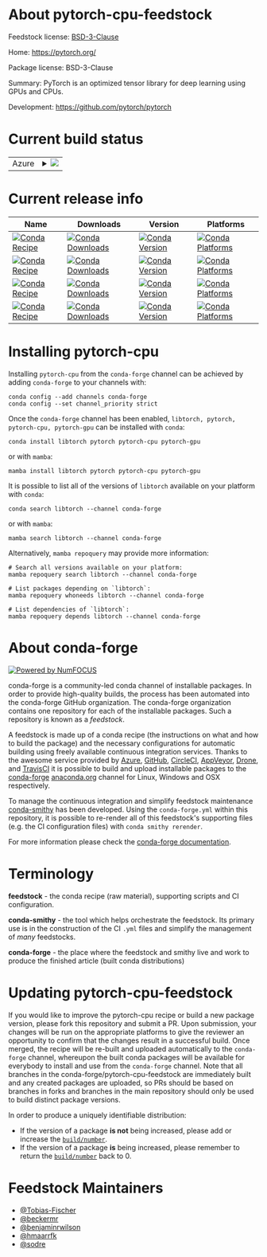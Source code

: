 About pytorch-cpu-feedstock
===========================

Feedstock license: [BSD-3-Clause](https://github.com/conda-forge/pytorch-cpu-feedstock/blob/main/LICENSE.txt)

Home: https://pytorch.org/

Package license: BSD-3-Clause

Summary: PyTorch is an optimized tensor library for deep learning using GPUs and CPUs.

Development: https://github.com/pytorch/pytorch

Current build status
====================


<table>
    
  <tr>
    <td>Azure</td>
    <td>
      <details>
        <summary>
          <a href="https://dev.azure.com/conda-forge/feedstock-builds/_build/latest?definitionId=2441&branchName=main">
            <img src="https://dev.azure.com/conda-forge/feedstock-builds/_apis/build/status/pytorch-cpu-feedstock?branchName=main">
          </a>
        </summary>
        <table>
          <thead><tr><th>Variant</th><th>Status</th></tr></thead>
          <tbody><tr>
              <td>linux_64_blas_implmklc_compiler_version12cuda_compilercuda-nvcccuda_compiler_version12.0cxx_compiler_version12</td>
              <td>
                <a href="https://dev.azure.com/conda-forge/feedstock-builds/_build/latest?definitionId=2441&branchName=main">
                  <img src="https://dev.azure.com/conda-forge/feedstock-builds/_apis/build/status/pytorch-cpu-feedstock?branchName=main&jobName=linux&configuration=linux%20linux_64_blas_implmklc_compiler_version12cuda_compilercuda-nvcccuda_compiler_version12.0cxx_compiler_version12" alt="variant">
                </a>
              </td>
            </tr><tr>
              <td>linux_aarch64_c_compiler_version12cuda_compilercuda-nvcccuda_compiler_version12.0cxx_compiler_version12</td>
              <td>
                <a href="https://dev.azure.com/conda-forge/feedstock-builds/_build/latest?definitionId=2441&branchName=main">
                  <img src="https://dev.azure.com/conda-forge/feedstock-builds/_apis/build/status/pytorch-cpu-feedstock?branchName=main&jobName=linux&configuration=linux%20linux_aarch64_c_compiler_version12cuda_compilercuda-nvcccuda_compiler_version12.0cxx_compiler_version12" alt="variant">
                </a>
              </td>
            </tr><tr>
              <td>osx_64_blas_implgenericnumpy2.0python3.12.____cpython</td>
              <td>
                <a href="https://dev.azure.com/conda-forge/feedstock-builds/_build/latest?definitionId=2441&branchName=main">
                  <img src="https://dev.azure.com/conda-forge/feedstock-builds/_apis/build/status/pytorch-cpu-feedstock?branchName=main&jobName=osx&configuration=osx%20osx_64_blas_implgenericnumpy2.0python3.12.____cpython" alt="variant">
                </a>
              </td>
            </tr><tr>
              <td>osx_64_blas_implmklnumpy2.0python3.12.____cpython</td>
              <td>
                <a href="https://dev.azure.com/conda-forge/feedstock-builds/_build/latest?definitionId=2441&branchName=main">
                  <img src="https://dev.azure.com/conda-forge/feedstock-builds/_apis/build/status/pytorch-cpu-feedstock?branchName=main&jobName=osx&configuration=osx%20osx_64_blas_implmklnumpy2.0python3.12.____cpython" alt="variant">
                </a>
              </td>
            </tr><tr>
              <td>osx_arm64_numpy2.0python3.12.____cpython</td>
              <td>
                <a href="https://dev.azure.com/conda-forge/feedstock-builds/_build/latest?definitionId=2441&branchName=main">
                  <img src="https://dev.azure.com/conda-forge/feedstock-builds/_apis/build/status/pytorch-cpu-feedstock?branchName=main&jobName=osx&configuration=osx%20osx_arm64_numpy2.0python3.12.____cpython" alt="variant">
                </a>
              </td>
            </tr>
          </tbody>
        </table>
      </details>
    </td>
  </tr>
</table>

Current release info
====================

| Name | Downloads | Version | Platforms |
| --- | --- | --- | --- |
| [![Conda Recipe](https://img.shields.io/badge/recipe-libtorch-green.svg)](https://anaconda.org/conda-forge/libtorch) | [![Conda Downloads](https://img.shields.io/conda/dn/conda-forge/libtorch.svg)](https://anaconda.org/conda-forge/libtorch) | [![Conda Version](https://img.shields.io/conda/vn/conda-forge/libtorch.svg)](https://anaconda.org/conda-forge/libtorch) | [![Conda Platforms](https://img.shields.io/conda/pn/conda-forge/libtorch.svg)](https://anaconda.org/conda-forge/libtorch) |
| [![Conda Recipe](https://img.shields.io/badge/recipe-pytorch-green.svg)](https://anaconda.org/conda-forge/pytorch) | [![Conda Downloads](https://img.shields.io/conda/dn/conda-forge/pytorch.svg)](https://anaconda.org/conda-forge/pytorch) | [![Conda Version](https://img.shields.io/conda/vn/conda-forge/pytorch.svg)](https://anaconda.org/conda-forge/pytorch) | [![Conda Platforms](https://img.shields.io/conda/pn/conda-forge/pytorch.svg)](https://anaconda.org/conda-forge/pytorch) |
| [![Conda Recipe](https://img.shields.io/badge/recipe-pytorch--cpu-green.svg)](https://anaconda.org/conda-forge/pytorch-cpu) | [![Conda Downloads](https://img.shields.io/conda/dn/conda-forge/pytorch-cpu.svg)](https://anaconda.org/conda-forge/pytorch-cpu) | [![Conda Version](https://img.shields.io/conda/vn/conda-forge/pytorch-cpu.svg)](https://anaconda.org/conda-forge/pytorch-cpu) | [![Conda Platforms](https://img.shields.io/conda/pn/conda-forge/pytorch-cpu.svg)](https://anaconda.org/conda-forge/pytorch-cpu) |
| [![Conda Recipe](https://img.shields.io/badge/recipe-pytorch--gpu-green.svg)](https://anaconda.org/conda-forge/pytorch-gpu) | [![Conda Downloads](https://img.shields.io/conda/dn/conda-forge/pytorch-gpu.svg)](https://anaconda.org/conda-forge/pytorch-gpu) | [![Conda Version](https://img.shields.io/conda/vn/conda-forge/pytorch-gpu.svg)](https://anaconda.org/conda-forge/pytorch-gpu) | [![Conda Platforms](https://img.shields.io/conda/pn/conda-forge/pytorch-gpu.svg)](https://anaconda.org/conda-forge/pytorch-gpu) |

Installing pytorch-cpu
======================

Installing `pytorch-cpu` from the `conda-forge` channel can be achieved by adding `conda-forge` to your channels with:

```
conda config --add channels conda-forge
conda config --set channel_priority strict
```

Once the `conda-forge` channel has been enabled, `libtorch, pytorch, pytorch-cpu, pytorch-gpu` can be installed with `conda`:

```
conda install libtorch pytorch pytorch-cpu pytorch-gpu
```

or with `mamba`:

```
mamba install libtorch pytorch pytorch-cpu pytorch-gpu
```

It is possible to list all of the versions of `libtorch` available on your platform with `conda`:

```
conda search libtorch --channel conda-forge
```

or with `mamba`:

```
mamba search libtorch --channel conda-forge
```

Alternatively, `mamba repoquery` may provide more information:

```
# Search all versions available on your platform:
mamba repoquery search libtorch --channel conda-forge

# List packages depending on `libtorch`:
mamba repoquery whoneeds libtorch --channel conda-forge

# List dependencies of `libtorch`:
mamba repoquery depends libtorch --channel conda-forge
```


About conda-forge
=================

[![Powered by
NumFOCUS](https://img.shields.io/badge/powered%20by-NumFOCUS-orange.svg?style=flat&colorA=E1523D&colorB=007D8A)](https://numfocus.org)

conda-forge is a community-led conda channel of installable packages.
In order to provide high-quality builds, the process has been automated into the
conda-forge GitHub organization. The conda-forge organization contains one repository
for each of the installable packages. Such a repository is known as a *feedstock*.

A feedstock is made up of a conda recipe (the instructions on what and how to build
the package) and the necessary configurations for automatic building using freely
available continuous integration services. Thanks to the awesome service provided by
[Azure](https://azure.microsoft.com/en-us/services/devops/), [GitHub](https://github.com/),
[CircleCI](https://circleci.com/), [AppVeyor](https://www.appveyor.com/),
[Drone](https://cloud.drone.io/welcome), and [TravisCI](https://travis-ci.com/)
it is possible to build and upload installable packages to the
[conda-forge](https://anaconda.org/conda-forge) [anaconda.org](https://anaconda.org/)
channel for Linux, Windows and OSX respectively.

To manage the continuous integration and simplify feedstock maintenance
[conda-smithy](https://github.com/conda-forge/conda-smithy) has been developed.
Using the ``conda-forge.yml`` within this repository, it is possible to re-render all of
this feedstock's supporting files (e.g. the CI configuration files) with ``conda smithy rerender``.

For more information please check the [conda-forge documentation](https://conda-forge.org/docs/).

Terminology
===========

**feedstock** - the conda recipe (raw material), supporting scripts and CI configuration.

**conda-smithy** - the tool which helps orchestrate the feedstock.
                   Its primary use is in the construction of the CI ``.yml`` files
                   and simplify the management of *many* feedstocks.

**conda-forge** - the place where the feedstock and smithy live and work to
                  produce the finished article (built conda distributions)


Updating pytorch-cpu-feedstock
==============================

If you would like to improve the pytorch-cpu recipe or build a new
package version, please fork this repository and submit a PR. Upon submission,
your changes will be run on the appropriate platforms to give the reviewer an
opportunity to confirm that the changes result in a successful build. Once
merged, the recipe will be re-built and uploaded automatically to the
`conda-forge` channel, whereupon the built conda packages will be available for
everybody to install and use from the `conda-forge` channel.
Note that all branches in the conda-forge/pytorch-cpu-feedstock are
immediately built and any created packages are uploaded, so PRs should be based
on branches in forks and branches in the main repository should only be used to
build distinct package versions.

In order to produce a uniquely identifiable distribution:
 * If the version of a package **is not** being increased, please add or increase
   the [``build/number``](https://docs.conda.io/projects/conda-build/en/latest/resources/define-metadata.html#build-number-and-string).
 * If the version of a package **is** being increased, please remember to return
   the [``build/number``](https://docs.conda.io/projects/conda-build/en/latest/resources/define-metadata.html#build-number-and-string)
   back to 0.

Feedstock Maintainers
=====================

* [@Tobias-Fischer](https://github.com/Tobias-Fischer/)
* [@beckermr](https://github.com/beckermr/)
* [@benjaminrwilson](https://github.com/benjaminrwilson/)
* [@hmaarrfk](https://github.com/hmaarrfk/)
* [@sodre](https://github.com/sodre/)

